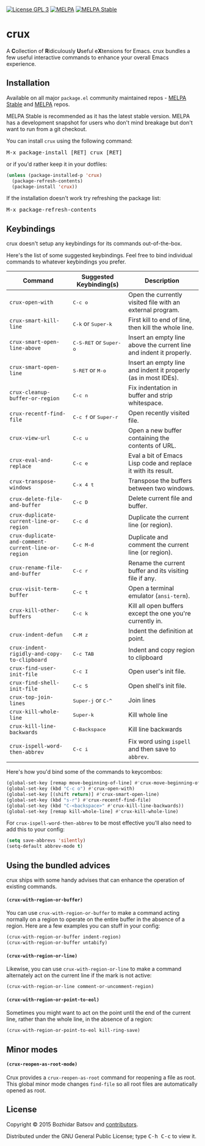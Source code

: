 [![License GPL 3][badge-license]][copying]
[![MELPA][melpa-badge]][melpa-package]
[![MELPA Stable][melpa-stable-badge]][melpa-stable-package]

# crux

A **C**ollection of **R**idiculously **U**seful e**X**tensions for Emacs.
crux bundles a few useful interactive commands to enhance your
overall Emacs experience.

## Installation

Available on all major `package.el` community maintained repos -
[MELPA Stable][] and [MELPA][] repos.

MELPA Stable is recommended as it has the latest stable version.
MELPA has a development snapshot for users who don't mind breakage but
don't want to run from a git checkout.

You can install `crux` using the following command:

<kbd>M-x package-install [RET] crux [RET]</kbd>

or if you'd rather keep it in your dotfiles:

```el
(unless (package-installed-p 'crux)
  (package-refresh-contents)
  (package-install 'crux))
```

If the installation doesn't work try refreshing the package list:

<kbd>M-x package-refresh-contents</kbd>

## Keybindings

crux doesn't setup any keybindings for its commands out-of-the-box.

Here's the list of some suggested keybindings. Feel free to bind
individual commands to whatever keybindings you prefer.

Command                                             | Suggested Keybinding(s)         | Description
----------------------------------------------------|---------------------------------|------------------------
`crux-open-with`                                    | <kbd>C-c o</kbd>   | Open the currently visited file with an external program.
`crux-smart-kill-line`                              | <kbd>C-k</kbd> or <kbd>Super-k</kbd> | First kill to end of line, then kill the whole line.
`crux-smart-open-line-above`                        | <kbd>C-S-RET</kbd> or <kbd>Super-o</kbd> | Insert an empty line above the current line and indent it properly.
`crux-smart-open-line`                              | <kbd>S-RET</kbd> or <kbd>M-o</kbd> | Insert an empty line and indent it properly (as in most IDEs).
`crux-cleanup-buffer-or-region`                     | <kbd>C-c n</kbd> | Fix indentation in buffer and strip whitespace.
`crux-recentf-find-file`                            | <kbd>C-c f</kbd> or <kbd>Super-r</kbd> | Open recently visited file.
`crux-view-url`                                     | <kbd>C-c u</kbd> | Open a new buffer containing the contents of URL.
`crux-eval-and-replace`                             | <kbd>C-c e</kbd> | Eval a bit of Emacs Lisp code and replace it with its result.
`crux-transpose-windows`                            | <kbd>C-x 4 t</kbd> | Transpose the buffers between two windows.
`crux-delete-file-and-buffer`                       | <kbd>C-c D</kbd> | Delete current file and buffer.
`crux-duplicate-current-line-or-region`             | <kbd>C-c d</kbd> | Duplicate the current line (or region).
`crux-duplicate-and-comment-current-line-or-region` | <kbd>C-c M-d</kbd> | Duplicate and comment the current line (or region).
`crux-rename-file-and-buffer`                       | <kbd>C-c r</kbd> | Rename the current buffer and its visiting file if any.
`crux-visit-term-buffer`                            | <kbd>C-c t</kbd> | Open a terminal emulator (`ansi-term`).
`crux-kill-other-buffers`                           | <kbd>C-c k</kbd> | Kill all open buffers except the one you're currently in.
`crux-indent-defun`                                 | <kbd>C-M z</kbd> | Indent the definition at point.
`crux-indent-rigidly-and-copy-to-clipboard`         | <kbd>C-c TAB</kbd> | Indent and copy region to clipboard
`crux-find-user-init-file`                          | <kbd>C-c I</kbd> | Open user's init file.
`crux-find-shell-init-file`                         | <kbd>C-c S</kbd> | Open shell's init file.
`crux-top-join-lines`                               | <kbd>Super-j</kbd> or <kbd>C-^</kbd> | Join lines
`crux-kill-whole-line`                              | <kbd>Super-k</kbd> | Kill whole line
`crux-kill-line-backwards`                          | <kbd>C-Backspace</kbd> | Kill line backwards
`crux-ispell-word-then-abbrev`                      | <kbd>C-c i</kbd> | Fix word using `ispell` and then save to `abbrev`.

Here's how you'd bind some of the commands to keycombos:

```el
(global-set-key [remap move-beginning-of-line] #'crux-move-beginning-of-line)
(global-set-key (kbd "C-c o") #'crux-open-with)
(global-set-key [(shift return)] #'crux-smart-open-line)
(global-set-key (kbd "s-r") #'crux-recentf-find-file)
(global-set-key (kbd "C-<backspace>" #'crux-kill-line-backwards))
(global-set-key [remap kill-whole-line] #'crux-kill-whole-line)
```

For `crux-ispell-word-then-abbrev` to be most effective you'll also need to add this to your config:

```el
(setq save-abbrevs 'silently)
(setq-default abbrev-mode t)
```

## Using the bundled advices

crux ships with some handy advises that can enhance the operation of existing commands.

#### `(crux-with-region-or-buffer)` ####

You can use `crux-with-region-or-buffer` to make a command acting
normally on a region to operate on the entire buffer in the absence of
a region. Here are a few examples you can stuff in your config:

```el
(crux-with-region-or-buffer indent-region)
(crux-with-region-or-buffer untabify)
```

#### `(crux-with-region-or-line)` ####

Likewise, you can use `crux-with-region-or-line` to make a command
alternately act on the current line if the mark is not active:

```el
(crux-with-region-or-line comment-or-uncomment-region)
```

#### `(crux-with-region-or-point-to-eol)` ####

Sometimes you might want to act on the point until the end of the
current line, rather than the whole line, in the absence of a region:

``` el
(crux-with-region-or-point-to-eol kill-ring-save)
```

## Minor modes

#### `(crux-reopen-as-root-mode)` ####

Crux provides a `crux-reopen-as-root` command for reopening a file as
root. This global minor mode changes `find-file` so all root files are
automatically opened as root.

## License

Copyright © 2015 Bozhidar Batsov and [contributors][].

Distributed under the GNU General Public License; type <kbd>C-h C-c</kbd> to view it.

[badge-license]: https://img.shields.io/badge/license-GPL_3-green.svg
[melpa-badge]: http://melpa.org/packages/crux-badge.svg
[melpa-stable-badge]: http://stable.melpa.org/packages/crux-badge.svg
[melpa-package]: http://melpa.org/#/crux
[melpa-stable-package]: http://stable.melpa.org/#/crux
[COPYING]: http://www.gnu.org/copyleft/gpl.html
[contributors]: https://github.com/bbatsov/crux/contributors
[melpa]: http://melpa.org
[melpa stable]: http://stable.melpa.org
